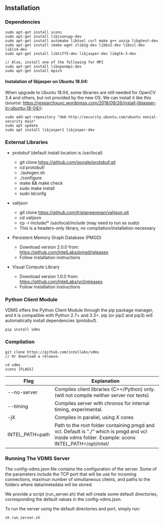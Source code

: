 ## Installation

### Dependencies

    sudo apt-get install scons
    sudo apt-get install libjsoncpp-dev
    sudo apt-get install automake libtool curl make g++ unzip libgtest-dev
    sudo apt-get install cmake wget zlib1g-dev libbz2-dev libssl-dev liblz4-dev
    sudo apt-get install libtiff5-dev libjasper-dev libgtk-3-dev

    // Also, install one of the following for MPI
    sudo apt-get install libopenmpi-dev
    sudo apt-get install mpich

#### Instalation of libjasper on Ubuntu 18.04:
When upgrade to Ubuntu 18.04, some libraries are still needed for OpenCV 3.4 and others, but not provided by the new OS. We can install it like this (source: https://researchxuyc.wordpress.com/2018/09/26/install-libjasper-in-ubuntu-18-04/):

    sudo add-apt-repository "deb http://security.ubuntu.com/ubuntu xenial-security main"
    sudo apt update
    sudo apt install libjasper1 libjasper-dev

### External Libraries
* protobuf (default install location is /usr/local)
  * git clone https://github.com/google/protobuf.git
  * cd protobuf/
  * ./autogen.sh
  * ./configure
  * make && make check
  * sudo make install
  * sudo ldconfg

* valijson
  * git clone https://github.com/tristanpenman/valijson.git
  * cd valijson
  * cp -r include/* /usr/local/include (may need to run as sudo)
  * This is a headers-only library, no compilation/installation necessary

* Persistent Memory Graph Database (PMGD)
  * Download version 2.0.0 from: https://github.com/IntelLabs/pmgd/releases
  * Follow installation instructions

* Visual Compute Library
  * Download version 1.0.0 from: https://github.com/IntelLabs/vcl/releases
  * Follow installation instructions

### Python Client Module

VDMS offers the Python Client Module through the pip package manager, 
and it is compatible with Python 2.7+ and 3.3+. 
pip (or pip2 and pip3) will automatically install dependencies (protobuf).

    pip install vdms 

### Compilation

    git clone https://github.com/intellabs/vdms
    // Or download a release.

    cd vdms
    scons [FLAGS]

Flag | Explanation
------------ | -------------
--no-server | Compiles client libraries (C++/Python) only. (will not compile neither server nor tests)
--timing    | Compiles server with chronos for internal timing, experimental.
-jX         | Compiles in parallel, using X cores
INTEL_PATH=path  | Path to the root folder containing pmgd and vcl. Default is "./" which is pmgd and vcl inside vdms folder. Example: scons INTEL_PATH=/opt/intel/

### Running The VDMS Server

The config-vdms.json file contains the configuration of the server.
Some of the parameters include the TCP port that will be use for incoming
connections, maximun number of simultaneous clients, and paths to the
folders where data/metadata will be stored.

We provide a script (run_server.sh) that will create some default directories,
corresponding the default values in the config-vdms.json.

To run the server using the default directories and port, simply run:

    sh run_server.sh

